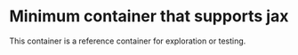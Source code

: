 # Minimum container that supports jax

This container is a reference container for exploration or testing.